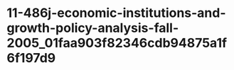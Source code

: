# 11-486j-economic-institutions-and-growth-policy-analysis-fall-2005_01faa903f82346cdb94875a1f6f197d9